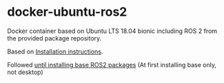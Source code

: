# docker-ubuntu-ros2

Docker container based on Ubuntu LTS 18.04 bionic including ROS 2 from the provided package repository.

Based on [Installation instructions](https://index.ros.org/doc/ros2/Installation/Dashing/Linux-Install-Debians).

Followed [until installing base ROS2 packages](https://index.ros.org/doc/ros2/Installation/Dashing/Linux-Install-Debians/#id4)
(At first installing base only, not desktop)
